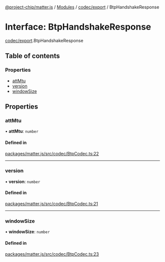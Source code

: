 [@project-chip/matter.js](../README.md) / [Modules](../modules.md) / [codec/export](../modules/codec_export.md) / BtpHandshakeResponse

# Interface: BtpHandshakeResponse

[codec/export](../modules/codec_export.md).BtpHandshakeResponse

## Table of contents

### Properties

- [attMtu](codec_export.BtpHandshakeResponse.md#attmtu)
- [version](codec_export.BtpHandshakeResponse.md#version)
- [windowSize](codec_export.BtpHandshakeResponse.md#windowsize)

## Properties

### attMtu

• **attMtu**: `number`

#### Defined in

[packages/matter.js/src/codec/BtpCodec.ts:22](https://github.com/project-chip/matter.js/blob/c0d55745d5279e16fdfaa7d2c564daa31e19c627/packages/matter.js/src/codec/BtpCodec.ts#L22)

___

### version

• **version**: `number`

#### Defined in

[packages/matter.js/src/codec/BtpCodec.ts:21](https://github.com/project-chip/matter.js/blob/c0d55745d5279e16fdfaa7d2c564daa31e19c627/packages/matter.js/src/codec/BtpCodec.ts#L21)

___

### windowSize

• **windowSize**: `number`

#### Defined in

[packages/matter.js/src/codec/BtpCodec.ts:23](https://github.com/project-chip/matter.js/blob/c0d55745d5279e16fdfaa7d2c564daa31e19c627/packages/matter.js/src/codec/BtpCodec.ts#L23)
